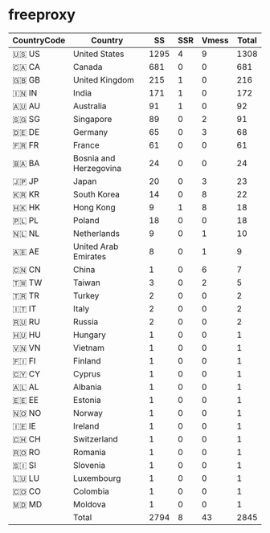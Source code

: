 # freeproxy

|CountryCode|Country|SS|SSR|Vmess|Total|
|  ----  | ----  |  ----  | ----  |  ----  | ----  |
|🇺🇸 US|United States|1295|4|9|1308|
|🇨🇦 CA|Canada|681|0|0|681|
|🇬🇧 GB|United Kingdom|215|1|0|216|
|🇮🇳 IN|India|171|1|0|172|
|🇦🇺 AU|Australia|91|1|0|92|
|🇸🇬 SG|Singapore|89|0|2|91|
|🇩🇪 DE|Germany|65|0|3|68|
|🇫🇷 FR|France|61|0|0|61|
|🇧🇦 BA|Bosnia and Herzegovina|24|0|0|24|
|🇯🇵 JP|Japan|20|0|3|23|
|🇰🇷 KR|South Korea|14|0|8|22|
|🇭🇰 HK|Hong Kong|9|1|8|18|
|🇵🇱 PL|Poland|18|0|0|18|
|🇳🇱 NL|Netherlands|9|0|1|10|
|🇦🇪 AE|United Arab Emirates|8|0|1|9|
|🇨🇳 CN|China|1|0|6|7|
|🇹🇼 TW|Taiwan|3|0|2|5|
|🇹🇷 TR|Turkey|2|0|0|2|
|🇮🇹 IT|Italy|2|0|0|2|
|🇷🇺 RU|Russia|2|0|0|2|
|🇭🇺 HU|Hungary|1|0|0|1|
|🇻🇳 VN|Vietnam|1|0|0|1|
|🇫🇮 FI|Finland|1|0|0|1|
|🇨🇾 CY|Cyprus|1|0|0|1|
|🇦🇱 AL|Albania|1|0|0|1|
|🇪🇪 EE|Estonia|1|0|0|1|
|🇳🇴 NO|Norway|1|0|0|1|
|🇮🇪 IE|Ireland|1|0|0|1|
|🇨🇭 CH|Switzerland|1|0|0|1|
|🇷🇴 RO|Romania|1|0|0|1|
|🇸🇮 SI|Slovenia|1|0|0|1|
|🇱🇺 LU|Luxembourg|1|0|0|1|
|🇨🇴 CO|Colombia|1|0|0|1|
|🇲🇩 MD|Moldova|1|0|0|1|
||Total|2794|8|43|2845|
